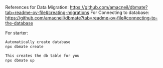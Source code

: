 References for Data Migration: https://github.com/amacneil/dbmate?tab=readme-ov-file#creating-migrations
For Connecting to database: https://github.com/amacneil/dbmate?tab=readme-ov-file#connecting-to-the-database

For starter:

```bash
Automatically create database
npx dbmate create

This creates the db table for you
npx dbmate up
```
